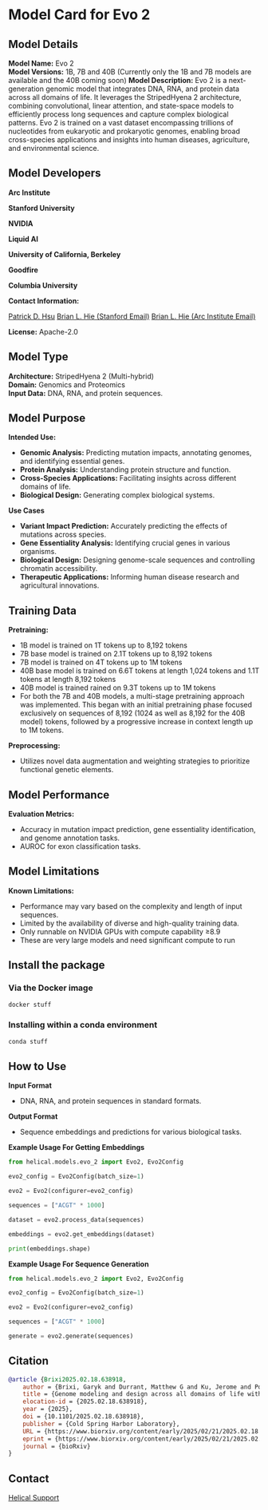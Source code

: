 # Model Card for Evo 2

## Model Details

**Model Name:** Evo 2  
**Model Versions:** 1B, 7B and 40B  (Currently only the 1B and 7B models are available and the 40B coming soon)
**Model Description:** Evo 2 is a next-generation genomic model that integrates DNA, RNA, and protein data across all domains of life. It leverages the StripedHyena 2 architecture, combining convolutional, linear attention, and state-space models to efficiently process long sequences and capture complex biological patterns. Evo 2 is trained on a vast dataset encompassing trillions of nucleotides from eukaryotic and prokaryotic genomes, enabling broad cross-species applications and insights into human diseases, agriculture, and environmental science.

## Model Developers

**Arc Institute**

**Stanford University**

**NVIDIA**

**Liquid AI**

**University of California, Berkeley**

**Goodfire**

**Columbia University**

**Contact Information:** 

[Patrick D. Hsu](mailto:patrick@arcinstitute.org)
[Brian L. Hie (Stanford Email)](mailto:brianhie@stanford.edu)
[Brian L. Hie (Arc Institute Email)](mailto:brian.hie@arcinstitute.org)

**License:** 
Apache-2.0 

## Model Type

**Architecture:** StripedHyena 2 (Multi-hybrid)  
**Domain:** Genomics and Proteomics  
**Input Data:** DNA, RNA, and protein sequences.

## Model Purpose

**Intended Use:**  
- **Genomic Analysis:** Predicting mutation impacts, annotating genomes, and identifying essential genes.
- **Protein Analysis:** Understanding protein structure and function.
- **Cross-Species Applications:** Facilitating insights across different domains of life.
- **Biological Design:** Generating complex biological systems.

**Use Cases**

- **Variant Impact Prediction:** Accurately predicting the effects of mutations across species.
- **Gene Essentiality Analysis:** Identifying crucial genes in various organisms.
- **Biological Design:** Designing genome-scale sequences and controlling chromatin accessibility.
- **Therapeutic Applications:** Informing human disease research and agricultural innovations.

## Training Data

**Pretraining:**  

- 1B model is trained on 1T tokens up to 8,192 tokens
- 7B base model is trained on 2.1T tokens up to 8,192 tokens
- 7B model is trained on 4T tokens up to 1M tokens
- 40B base model is trained on 6.6T tokens at length 1,024 tokens and 1.1T tokens at length 8,192 tokens
- 40B model is trained rained on 9.3T tokens up to 1M tokens
- For both the 7B and 40B models, a multi-stage pretraining approach was implemented. This began with an initial pretraining phase focused exclusively on sequences of 8,192 (1024 as well as 8,192 for the 40B model) tokens, followed by a progressive increase in context length up to 1M tokens.

**Preprocessing:**  

- Utilizes novel data augmentation and weighting strategies to prioritize functional genetic elements.

## Model Performance

**Evaluation Metrics:**  
- Accuracy in mutation impact prediction, gene essentiality identification, and genome annotation tasks.
- AUROC for exon classification tasks.

## Model Limitations

**Known Limitations:**  
- Performance may vary based on the complexity and length of input sequences.
- Limited by the availability of diverse and high-quality training data.
- Only runnable on NVIDIA GPUs with compute capability ≥8.9
- These are very large models and need significant compute to run

## Install the package

### Via the Docker image

```bash
docker stuff
```

### Installing within a conda environment

```bash
conda stuff
```

## How to Use

**Input Format**  
- DNA, RNA, and protein sequences in standard formats.

**Output Format**  
- Sequence embeddings and predictions for various biological tasks.

**Example Usage For Getting Embeddings**

```python 
from helical.models.evo_2 import Evo2, Evo2Config

evo2_config = Evo2Config(batch_size=1)

evo2 = Evo2(configurer=evo2_config)

sequences = ["ACGT" * 1000]

dataset = evo2.process_data(sequences)

embeddings = evo2.get_embeddings(dataset)

print(embeddings.shape)
```

**Example Usage For Sequence Generation**

```python
from helical.models.evo_2 import Evo2, Evo2Config

evo2_config = Evo2Config(batch_size=1)

evo2 = Evo2(configurer=evo2_config)

sequences = ["ACGT" * 1000]

generate = evo2.generate(sequences)
```

## Citation
```bibtex
@article {Brixi2025.02.18.638918,
	author = {Brixi, Garyk and Durrant, Matthew G and Ku, Jerome and Poli, Michael and Brockman, Greg and Chang, Daniel and Gonzalez, Gabriel A and King, Samuel H and Li, David B and Merchant, Aditi T and Naghipourfar, Mohsen and Nguyen, Eric and Ricci-Tam, Chiara and Romero, David W and Sun, Gwanggyu and Taghibakshi, Ali and Vorontsov, Anton and Yang, Brandon and Deng, Myra and Gorton, Liv and Nguyen, Nam and Wang, Nicholas K and Adams, Etowah and Baccus, Stephen A and Dillmann, Steven and Ermon, Stefano and Guo, Daniel and Ilango, Rajesh and Janik, Ken and Lu, Amy X and Mehta, Reshma and Mofrad, Mohammad R.K. and Ng, Madelena Y and Pannu, Jaspreet and Re, Christopher and Schmok, Jonathan C and St. John, John and Sullivan, Jeremy and Zhu, Kevin and Zynda, Greg and Balsam, Daniel and Collison, Patrick and Costa, Anthony B. and Hernandez-Boussard, Tina and Ho, Eric and Liu, Ming-Yu and McGrath, Tom and Powell, Kimberly and Burke, Dave P. and Goodarzi, Hani and Hsu, Patrick D and Hie, Brian},
	title = {Genome modeling and design across all domains of life with Evo 2},
	elocation-id = {2025.02.18.638918},
	year = {2025},
	doi = {10.1101/2025.02.18.638918},
	publisher = {Cold Spring Harbor Laboratory},
	URL = {https://www.biorxiv.org/content/early/2025/02/21/2025.02.18.638918},
	eprint = {https://www.biorxiv.org/content/early/2025/02/21/2025.02.18.638918.full.pdf},
	journal = {bioRxiv}
}
```

## Contact
[Helical Support](mailto:support@helical-ai.com)
